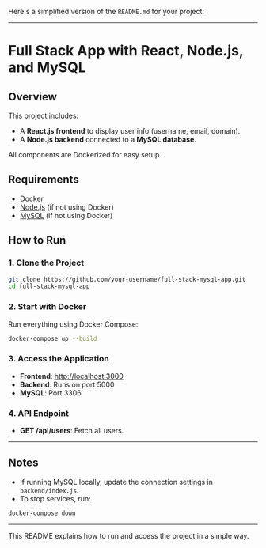 Here's a simplified version of the `README.md` for your project:

---

# Full Stack App with React, Node.js, and MySQL

## Overview
This project includes:
- A **React.js frontend** to display user info (username, email, domain).
- A **Node.js backend** connected to a **MySQL database**.

All components are Dockerized for easy setup.

## Requirements
- [Docker](https://www.docker.com/)
- [Node.js](https://nodejs.org/) (if not using Docker)
- [MySQL](https://www.mysql.com/) (if not using Docker)

## How to Run

### 1. Clone the Project
```bash
git clone https://github.com/your-username/full-stack-mysql-app.git
cd full-stack-mysql-app
```

### 2. Start with Docker
Run everything using Docker Compose:
```bash
docker-compose up --build
```

### 3. Access the Application
- **Frontend**: [http://localhost:3000](http://localhost:3000)
- **Backend**: Runs on port 5000
- **MySQL**: Port 3306

### 4. API Endpoint
- **GET /api/users**: Fetch all users.

---

## Notes
- If running MySQL locally, update the connection settings in `backend/index.js`.
- To stop services, run:
```bash
docker-compose down
```

---

This README explains how to run and access the project in a simple way.
